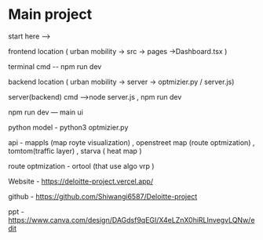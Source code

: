 # Main project
start here --> 

frontend  location ( urban mobility -> src -> pages ->Dashboard.tsx ) 

terminal cmd -- npm run dev 



backend location ( urban mobility -> server -> optmizier.py / server.js)

server(backend) cmd -->node server.js , npm run dev


npm run dev — main ui 

python model - python3 optmizier.py



api - mappls (map royte visualization) , openstreet map (route optmization) , tomtom(traffic layer) , starva ( heat map )

route optmization - ortool (that use algo vrp ) 



Website - https://deloitte-project.vercel.app/

github - https://github.com/Shiwangi6587/Deloitte-project

ppt - https://www.canva.com/design/DAGdsf9qEGI/X4eLZnX0hiRLInvegvLQNw/edit
